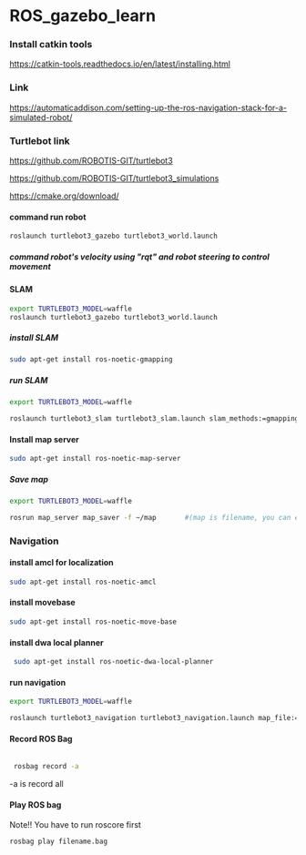 # ROS_gazebo_learn


### Install catkin tools 
https://catkin-tools.readthedocs.io/en/latest/installing.html


### Link 
https://automaticaddison.com/setting-up-the-ros-navigation-stack-for-a-simulated-robot/


### Turtlebot link 
https://github.com/ROBOTIS-GIT/turtlebot3

https://github.com/ROBOTIS-GIT/turtlebot3_simulations


https://cmake.org/download/



#### command run robot 
```bash
roslaunch turtlebot3_gazebo turtlebot3_world.launch
```

##### command robot's velocity using "rqt" and robot steering to control movement 


#### SLAM 
```bash
export TURTLEBOT3_MODEL=waffle
roslaunch turtlebot3_gazebo turtlebot3_world.launch
```

##### install SLAM
```bash
sudo apt-get install ros-noetic-gmapping
```


##### run SLAM
```bash
export TURTLEBOT3_MODEL=waffle

```

```bash
roslaunch turtlebot3_slam turtlebot3_slam.launch slam_methods:=gmapping
```

#### Install map server 
```bash
sudo apt-get install ros-noetic-map-server

```

##### Save map
```bash
export TURTLEBOT3_MODEL=waffle   
```

```bash
rosrun map_server map_saver -f ~/map       #(map is filename, you can edit!)

```



### Navigation

#### install amcl for localization 
```bash
sudo apt-get install ros-noetic-amcl
```
#### install movebase
```bash
sudo apt-get install ros-noetic-move-base
```
#### install dwa local planner
```bash
 sudo apt-get install ros-noetic-dwa-local-planner
```


#### run navigation 
```bash
export TURTLEBOT3_MODEL=waffle
```

```bash
roslaunch turtlebot3_navigation turtlebot3_navigation.launch map_file:=$HOME/map.yaml 
```

#### Record ROS Bag 
```bash
 
 rosbag record -a 

```

-a is record all





#### Play ROS bag
Note!! You have to run roscore first

```bash
rosbag play filename.bag
```